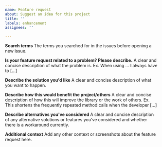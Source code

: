```yaml
---
name: Feature request
about: Suggest an idea for this project
title: ''
labels: enhancement
assignees: ''

---
```


**Search terms**
The terms you searched for in the issues before opening a new issue.

**Is your feature request related to a problem? Please describe.**
A clear and concise description of what the problem is. Ex. When using ... I always have to [...]

**Describe the solution you'd like**
A clear and concise description of what you want to happen.

**Describe how this would benefit the project/others**
A clear and concise description of how this will improve the library or the work of others.
Ex. This shortens the frequently repeated method calls when the developer [...]

**Describe alternatives you've considered**
A clear and concise description of any alternative solutions or features you've considered and whether there is a workaround currently.

**Additional context**
Add any other context or screenshots about the feature request here.
